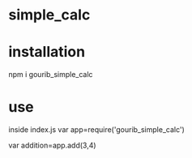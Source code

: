 # simple_calc

# installation

npm i gourib_simple_calc


# use

inside index.js 
var app=require('gourib_simple_calc')

var addition=app.add(3,4)
